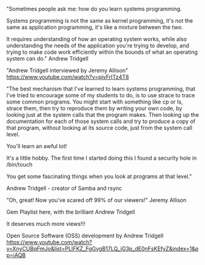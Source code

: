 "Sometimes people ask me: how do you learn systems programming.

Systems programming is not the same as kernel programming, it's not the same as application programming, it's like a mixture between the two.

It requires understanding of how an operating system works, while also understanding the needs of the application you're trying to develop, and trying to make code work efficiently within the bounds of what an operating system can do."
  Andrew Tridgell

"Andrew Tridgell interviewed by Jeremy Allison"
https://www.youtube.com/watch?v=pjvFrITz4T8

"The best mechanism that I've learned to learn systems programming, that I've tried to encourage some of my students to do, is to use strace to trace some common programs. You might start with something like cp or ls, strace them, then try to reproduce them by writing your own code, by looking just at the system calls that the program makes. Then looking up the documentation for each of those system calls and try to produce a copy of that program, without looking at its source code, just from the system call level.

You'll learn an awful lot!

It's a little hobby. The first time I started doing this I found a security hole in /bin/touch

You get some fascinating things when you look at programs at that level."

  Andrew Tridgell - creator of Samba and rsync

"Oh, great! Now you've scared off 99% of our viewers!"
  Jeremy Allison


Gem Playlist here, with the brilliant Andrew Tridgell

It deserves much more views!!!

Open Source Software (OSS) development by Andrew Tridgell
https://www.youtube.com/watch?v=XnyCUBqFmJo&list=PLIFKZ_FgGvgB17LQ_jG3p_dE0nFsKEfyZ&index=1&pp=iAQB
